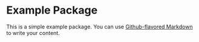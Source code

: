 # Example Package

This is a simple example package. You can use
[Github-flavored Markdown](https://github.com/hahatree/packaging_tutorial.git)
to write your content.